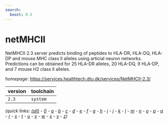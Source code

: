 ```yaml
---
search:
  boost: 0.5
---
```

# netMHCII

NetMHCII 2.3 server predicts binding of peptides to HLA-DR,  HLA-DQ, HLA-DP and mouse MHC class II alleles using articial neuron networks.  Predictions can be obtained for 25 HLA-DR alleles, 20 HLA-DQ, 9 HLA-DP, and  7 mouse H2 class II alleles.

*homepage*: <https://services.healthtech.dtu.dk/services/NetMHCII-2.3/>

version | toolchain
--------|----------
``2.3`` | ``system``


*(quick links: [(all)](../index.md) - [0](../0/index.md) - [a](../a/index.md) - [b](../b/index.md) - [c](../c/index.md) - [d](../d/index.md) - [e](../e/index.md) - [f](../f/index.md) - [g](../g/index.md) - [h](../h/index.md) - [i](../i/index.md) - [j](../j/index.md) - [k](../k/index.md) - [l](../l/index.md) - [m](../m/index.md) - [n](../n/index.md) - [o](../o/index.md) - [p](../p/index.md) - [q](../q/index.md) - [r](../r/index.md) - [s](../s/index.md) - [t](../t/index.md) - [u](../u/index.md) - [v](../v/index.md) - [w](../w/index.md) - [x](../x/index.md) - [y](../y/index.md) - [z](../z/index.md))*

